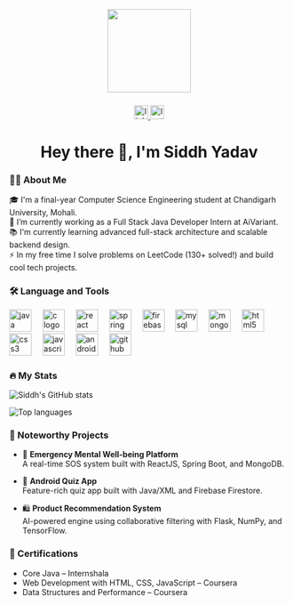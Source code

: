 <div align="center">
  <img height="150" src="https://media.giphy.com/media/M9gbBd9nbDrOTu1Mqx/giphy.gif" />
</div>

###

<div align="center">
  <a href="https://www.linkedin.com/in/siddh-yadav/" target="_blank">
    <img src="https://img.shields.io/static/v1?message=LinkedIn&logo=linkedin&label=&color=0077B5&logoColor=white&labelColor=&style=for-the-badge" height="25" alt="linkedin logo" />
  </a>
  <a href="https://leetcode.com/u/siddhyadav7464/" target="_blank">
    <img src="https://img.shields.io/static/v1?message=LeetCode&logo=leetcode&label=&color=FFA116&logoColor=white&labelColor=&style=for-the-badge" height="25" alt="leetcode logo" />
  </a>
</div>

###

<h1 align="center">Hey there 👋, I'm Siddh Yadav</h1>

###

<h3 align="left">👨‍💻 About Me</h3>

<p align="left">
  🎓 I'm a final-year Computer Science Engineering student at Chandigarh University, Mohali.<br>
  🔭 I’m currently working as a Full Stack Java Developer Intern at AiVariant.<br>
  📚 I'm currently learning advanced full-stack architecture and scalable backend design.<br>
  ⚡ In my free time I solve problems on LeetCode (130+ solved!) and build cool tech projects.<br>
</p>

###

<h3 align="left">🛠 Language and Tools</h3>

<div align="left">
  <img src="https://cdn.jsdelivr.net/gh/devicons/devicon/icons/java/java-original.svg" height="40" alt="java logo" />
  <img width="12" />
  <img src="https://cdn.jsdelivr.net/gh/devicons/devicon/icons/c/c-original.svg" height="40" alt="c logo" />
  <img width="12" />
  <img src="https://cdn.jsdelivr.net/gh/devicons/devicon/icons/react/react-original.svg" height="40" alt="react logo" />
  <img width="12" />
  <img src="https://cdn.jsdelivr.net/gh/devicons/devicon/icons/spring/spring-original.svg" height="40" alt="spring logo" />
  <img width="12" />
  <img src="https://cdn.jsdelivr.net/gh/devicons/devicon/icons/firebase/firebase-plain-wordmark.svg" height="40" alt="firebase logo" />
  <img width="12" />
  <img src="https://cdn.jsdelivr.net/gh/devicons/devicon/icons/mysql/mysql-original-wordmark.svg" height="40" alt="mysql logo" />
  <img width="12" />
  <img src="https://cdn.jsdelivr.net/gh/devicons/devicon/icons/mongodb/mongodb-original.svg" height="40" alt="mongodb logo" />
  <img width="12" />
  <img src="https://cdn.jsdelivr.net/gh/devicons/devicon/icons/html5/html5-original.svg" height="40" alt="html5 logo" />
  <img width="12" />
  <img src="https://cdn.jsdelivr.net/gh/devicons/devicon/icons/css3/css3-original.svg" height="40" alt="css3 logo" />
  <img width="12" />
  <img src="https://cdn.jsdelivr.net/gh/devicons/devicon/icons/javascript/javascript-original.svg" height="40" alt="javascript logo" />
  <img width="12" />
  <img src="https://cdn.jsdelivr.net/gh/devicons/devicon/icons/android/android-original.svg" height="40" alt="android logo" />
  <img width="12" />
  <img src="https://cdn.jsdelivr.net/gh/devicons/devicon/icons/github/github-original.svg" height="40" alt="github logo" />
</div>

###

<h3 align="left">🔥 My Stats</h3>

<p align="left">
  <img src="https://github-readme-stats.vercel.app/api?username=siddhyadav7464&show_icons=true&theme=tokyonight" alt="Siddh's GitHub stats" />
</p>
<p align="left">
  <img src="https://github-readme-stats.vercel.app/api/top-langs/?username=siddhyadav7464&layout=compact&theme=tokyonight" alt="Top languages" />
</p>

###

<h3 align="left">🧠 Noteworthy Projects</h3>

- 🚨 **Emergency Mental Well-being Platform**  
  A real-time SOS system built with ReactJS, Spring Boot, and MongoDB.

- 📱 **Android Quiz App**  
  Feature-rich quiz app built with Java/XML and Firebase Firestore.

- 🛍️ **Product Recommendation System**  
  AI-powered engine using collaborative filtering with Flask, NumPy, and TensorFlow.

###

<h3 align="left">📜 Certifications</h3>

- Core Java – Internshala  
- Web Development with HTML, CSS, JavaScript – Coursera  
- Data Structures and Performance – Coursera

